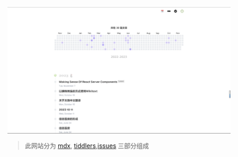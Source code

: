 ![next-mdx](https://github.com/oeyoews/nextjs-mdx-blog/blob/main/public/banner.png?raw=true)

> 此网站分为 [mdx](https://github.com/oeyoews/nextjs-mdx-blog-content), [tiddlers](https://github.com/oeyoews/neotw-tiddlers),[issues](https://github.com/oeyoews/neotw-tiddlers/issues) 三部分组成
